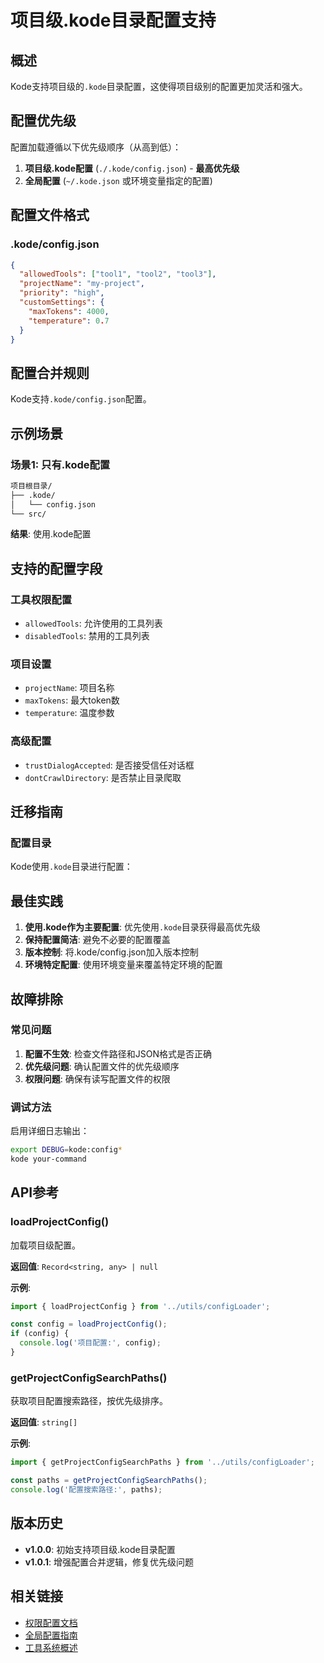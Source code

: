 # 项目级.kode目录配置支持

## 概述

Kode支持项目级的`.kode`目录配置，这使得项目级别的配置更加灵活和强大。

## 配置优先级

配置加载遵循以下优先级顺序（从高到低）：

1. **项目级.kode配置** (`./.kode/config.json`) - **最高优先级**
2. **全局配置** (`~/.kode.json` 或环境变量指定的配置)

## 配置文件格式

### .kode/config.json
```json
{
  "allowedTools": ["tool1", "tool2", "tool3"],
  "projectName": "my-project",
  "priority": "high",
  "customSettings": {
    "maxTokens": 4000,
    "temperature": 0.7
  }
}
```



## 配置合并规则

Kode支持`.kode/config.json`配置。

## 示例场景

### 场景1: 只有.kode配置
```bash
项目根目录/
├── .kode/
│   └── config.json
└── src/
```

**结果**: 使用.kode配置



## 支持的配置字段

### 工具权限配置
- `allowedTools`: 允许使用的工具列表
- `disabledTools`: 禁用的工具列表

### 项目设置
- `projectName`: 项目名称
- `maxTokens`: 最大token数
- `temperature`: 温度参数

### 高级配置
- `trustDialogAccepted`: 是否接受信任对话框
- `dontCrawlDirectory`: 是否禁止目录爬取

## 迁移指南

### 配置目录

Kode使用`.kode`目录进行配置：



## 最佳实践

1. **使用.kode作为主要配置**: 优先使用`.kode`目录获得最高优先级
2. **保持配置简洁**: 避免不必要的配置覆盖
3. **版本控制**: 将.kode/config.json加入版本控制
4. **环境特定配置**: 使用环境变量来覆盖特定环境的配置

## 故障排除

### 常见问题

1. **配置不生效**: 检查文件路径和JSON格式是否正确
2. **优先级问题**: 确认配置文件的优先级顺序
3. **权限问题**: 确保有读写配置文件的权限

### 调试方法

启用详细日志输出：
```bash
export DEBUG=kode:config*
kode your-command
```

## API参考

### loadProjectConfig()

加载项目级配置。

**返回值**: `Record<string, any> | null`

**示例**:
```typescript
import { loadProjectConfig } from '../utils/configLoader';

const config = loadProjectConfig();
if (config) {
  console.log('项目配置:', config);
}
```

### getProjectConfigSearchPaths()

获取项目配置搜索路径，按优先级排序。

**返回值**: `string[]`

**示例**:
```typescript
import { getProjectConfigSearchPaths } from '../utils/configLoader';

const paths = getProjectConfigSearchPaths();
console.log('配置搜索路径:', paths);
```

## 版本历史

- **v1.0.0**: 初始支持项目级.kode目录配置
- **v1.0.1**: 增强配置合并逻辑，修复优先级问题

## 相关链接

- [权限配置文档](./permission-configuration.md)
- [全局配置指南](../develop/configuration.md)
- [工具系统概述](../architecture/tools-system.md)